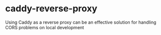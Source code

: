 # caddy-reverse-proxy
Using Caddy as a reverse proxy can be an effective solution for handling CORS problems on local development
